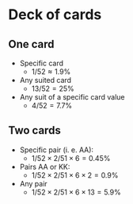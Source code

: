 
# Deck of cards

## One card

- Specific card
	- $1/52 \approx 1.9\%$
- Any suited card
	- $13/52 = 25\%$ 
- Any suit of a specific card value
	- $4/52 = 7.7\%$ 

## Two cards

- Specific pair (i. e. AA):
	- $1/52 \times 2/51 \times 6 = 0.45\%$
- Pairs AA or KK:
	- $1/52 \times 2/51 \times 6 \times 2 = 0.9\%$
- Any pair
	- $1/52 \times 2/51 \times 6 \times 13 = 5.9\%$

<!--
- Any **AK**
	- $4/52 \times 4/51 \approx 0.6\%$
- Suited **AK**
	- $4/52 \times 1/51 \approx 0.15\%$
- Unsuited **AK**
	- $4/52 \times 4/51 \approx 0.6\%$
- Chance to get *AK* (same as chance to get any other combination):
- Chance to get *AA*: 
	- $4/52 \times 3/51 \approx 0.45\%$
- Chance to get *AK* or *AA*:
	- $4/52 \times 7/51 \approx 1\%$
- Chance to get a pair:
	- $4/52 \times 4/51 \times 13 \approx 1\%$
-->